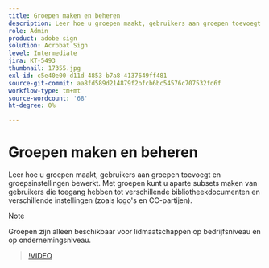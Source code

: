```yaml
---
title: Groepen maken en beheren
description: Leer hoe u groepen maakt, gebruikers aan groepen toevoegt en groepsinstellingen bewerkt
role: Admin
product: adobe sign
solution: Acrobat Sign
level: Intermediate
jira: KT-5493
thumbnail: 17355.jpg
exl-id: c5e40e00-d11d-4853-b7a8-4137649ff481
source-git-commit: aa8fd589d214879f2bfcb6bc54576c707532fd6f
workflow-type: tm+mt
source-wordcount: '68'
ht-degree: 0%

---
```


# Groepen maken en beheren

Leer hoe u groepen maakt, gebruikers aan groepen toevoegt en groepsinstellingen bewerkt. Met groepen kunt u aparte subsets maken van gebruikers die toegang hebben tot verschillende bibliotheekdocumenten en verschillende instellingen (zoals logo&#39;s en CC-partijen).

>[!NOTE]
>
>Groepen zijn alleen beschikbaar voor lidmaatschappen op bedrijfsniveau en op ondernemingsniveau.

>[!VIDEO](https://video.tv.adobe.com/v/344682?quality=12&learn=on&hidetitle=true)
